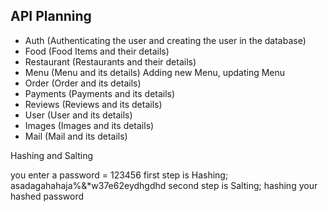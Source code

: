 ## API Planning

- Auth (Authenticating the user and creating the user in the database)
- Food (Food Items and their details)
- Restaurant (Restaurants and their details)
- Menu (Menu and its details) Adding new Menu, updating Menu
- Order (Order and its details)
- Payments (Payments and its details)
- Reviews (Reviews and its details)
- User (User and its details)
- Images (Images and its details)
- Mail (Mail and its details)

Hashing and Salting

you enter a password = 123456
first step is Hashing; asadagahahaja%&*w37e62eydhgdhd
second step is Salting; hashing your hashed password


